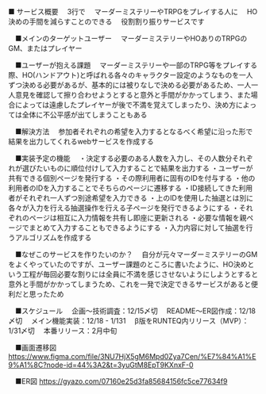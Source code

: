 ■ サービス概要
　3行で
　マーダーミステリーやTRPGをプレイする人に
　HO決めの手間を減らすことのできる
　役割割り振りサービスです

　■メインのターゲットユーザー
　マーダーミステリーやHOありのTRPGのGM、またはプレイヤー

　■ユーザーが抱える課題
　マーダーミステリーや一部のTRPG等をプレイする際、HO(ハンドアウト)と呼ばれる各々のキャラクター設定のようなものを一人ずつ決める必要があるが、基本的には被りなしで決める必要があるため、一人一人意見を確認して擦り合わせようとすると意外と手間がかかってしまう、また場合によっては遠慮したプレイヤーが後で不満を覚えてしまったり、決め方によっては全体に不公平感が出てしまうこともある

　■解決方法
　参加者それぞれの希望を入力するとなるべく希望に沿った形で結果を出力してくれるwebサービスを作成する

　■実装予定の機能
　・決定する必要のある人数を入力し、その人数分それぞれが選びたいものに順位付けして入力することで結果を出力する
    ・ユーザーが共有できる個別ページを発行する
    ・その際利用者に固有のIDを付与する
    ・他の利用者のIDを入力することでそちらのページに遷移する
    ・ID接続してきた利用者がそれぞれ一人ずつ別途希望を入力できる
    ・上のIDを使用した抽選とは別に各々が入力を行える抽選操作を行える子ページを発行できるようにする
    ・それぞれのページは相互に入力情報を共有し即座に更新される
    ・必要な情報を親ページでまとめて入力することもできるようにする
    ・入力内容に対して抽選を行うアルゴリズムを作成する

　■なぜこのサービスを作りたいのか？
　自分が元々マーダーミステリーのGMをよくやっていたのですが、ユーザー課題のところに書いたように、HO決めという工程が毎回必要な割りには全員に不満を感じさせないようにしようとすると意外と手間がかかってしまうため、これを一発で決定できるサービスがあると便利だと思ったため

　■スケジュール
　企画〜技術調査：12/15〆切
　README〜ER図作成：12/18〆切
　メイン機能実装：12/18 - 1/131
　β版をRUNTEQ内リリース（MVP）：1/31〆切
　本番リリース：2月中旬

　■画面遷移図
https://www.figma.com/file/3NU7HjX5gM6Mpd0Zya7Cen/%E7%84%A1%E9%A1%8C?node-id=44%3A2&t=3yuGtM8EpT9KXnxF-0

　■ER図
https://gyazo.com/07160e25d3fa85684156fc5ce77634f9
